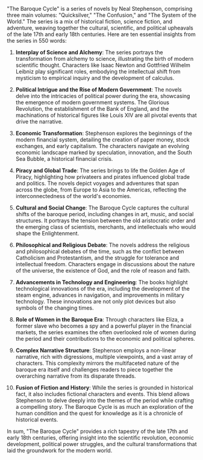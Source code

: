 "The Baroque Cycle" is a series of novels by Neal Stephenson, comprising three main volumes: "Quicksilver," "The Confusion," and "The System of the World." The series is a mix of historical fiction, science fiction, and adventure, weaving together the cultural, scientific, and political upheavals of the late 17th and early 18th centuries. Here are ten essential insights from the series in 550 words:

1. **Interplay of Science and Alchemy**: The series portrays the transformation from alchemy to science, illustrating the birth of modern scientific thought. Characters like Isaac Newton and Gottfried Wilhelm Leibniz play significant roles, embodying the intellectual shift from mysticism to empirical inquiry and the development of calculus.

2. **Political Intrigue and the Rise of Modern Government**: The novels delve into the intricacies of political power during the era, showcasing the emergence of modern government systems. The Glorious Revolution, the establishment of the Bank of England, and the machinations of historical figures like Louis XIV are all pivotal events that drive the narrative.

3. **Economic Transformation**: Stephenson explores the beginnings of the modern financial system, detailing the creation of paper money, stock exchanges, and early capitalism. The characters navigate an evolving economic landscape marked by speculation, innovation, and the South Sea Bubble, a historical financial crisis.

4. **Piracy and Global Trade**: The series brings to life the Golden Age of Piracy, highlighting how privateers and pirates influenced global trade and politics. The novels depict voyages and adventures that span across the globe, from Europe to Asia to the Americas, reflecting the interconnectedness of the world's economies.

5. **Cultural and Social Change**: The Baroque Cycle captures the cultural shifts of the baroque period, including changes in art, music, and social structures. It portrays the tension between the old aristocratic order and the emerging class of scientists, merchants, and intellectuals who would shape the Enlightenment.

6. **Philosophical and Religious Debate**: The novels address the religious and philosophical debates of the time, such as the conflict between Catholicism and Protestantism, and the struggle for tolerance and intellectual freedom. Characters engage in discussions about the nature of the universe, the existence of God, and the role of reason and faith.

7. **Advancements in Technology and Engineering**: The books highlight technological innovations of the era, including the development of the steam engine, advances in navigation, and improvements in military technology. These innovations are not only plot devices but also symbols of the changing times.

8. **Role of Women in the Baroque Era**: Through characters like Eliza, a former slave who becomes a spy and a powerful player in the financial markets, the series examines the often overlooked role of women during the period and their contributions to the economic and political spheres.

9. **Complex Narrative Structure**: Stephenson employs a non-linear narrative, rich with digressions, multiple viewpoints, and a vast array of characters. This complexity mirrors the multifaceted nature of the baroque era itself and challenges readers to piece together the overarching narrative from its disparate threads.

10. **Fusion of Fiction and History**: While the series is grounded in historical fact, it also includes fictional characters and events. This blend allows Stephenson to delve deeply into the themes of the period while crafting a compelling story. The Baroque Cycle is as much an exploration of the human condition and the quest for knowledge as it is a chronicle of historical events.

In sum, "The Baroque Cycle" provides a rich tapestry of the late 17th and early 18th centuries, offering insight into the scientific revolution, economic development, political power struggles, and the cultural transformations that laid the groundwork for the modern world.